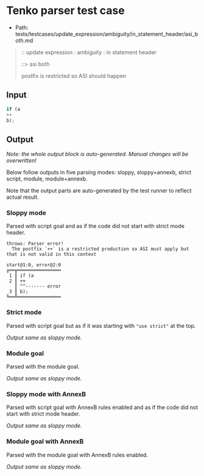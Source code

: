 # Tenko parser test case

- Path: tests/testcases/update_expression/ambiguity/in_statement_header/asi_both.md

> :: update expression : ambiguity : in statement header
>
> ::> asi both
>
> postfix is restricted so ASI should happen

## Input

`````js
if (a
++
b);
`````

## Output

_Note: the whole output block is auto-generated. Manual changes will be overwritten!_

Below follow outputs in five parsing modes: sloppy, sloppy+annexb, strict script, module, module+annexb.

Note that the output parts are auto-generated by the test runner to reflect actual result.

### Sloppy mode

Parsed with script goal and as if the code did not start with strict mode header.

`````
throws: Parser error!
  The postfix `++` is a restricted production so ASI must apply but that is not valid in this context

start@1:0, error@2:0
╔══╦════════════════
 1 ║ if (a
 2 ║ ++
   ║ ^^------- error
 3 ║ b);
╚══╩════════════════

`````

### Strict mode

Parsed with script goal but as if it was starting with `"use strict"` at the top.

_Output same as sloppy mode._

### Module goal

Parsed with the module goal.

_Output same as sloppy mode._

### Sloppy mode with AnnexB

Parsed with script goal with AnnexB rules enabled and as if the code did not start with strict mode header.

_Output same as sloppy mode._

### Module goal with AnnexB

Parsed with the module goal with AnnexB rules enabled.

_Output same as sloppy mode._
